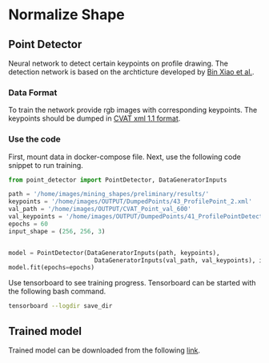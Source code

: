 # Normalize Shape

## Point Detector
Neural network to detect certain keypoints on profile drawing. The detection network is based on the archticture developed by [Bin Xiao et al.](https://arxiv.org/pdf/1804.06208.pdf).
### Data Format
To train the network provide rgb images with corresponding keypoints. The keypoints should be dumped in [CVAT xml 1.1 format](https://github.com/opencv/cvat/blob/develop/cvat/apps/documentation/xml_format.md). 

### Use the code
First, mount data in docker-compose file. Next, use the following code snippet to run training.
```python
from point_detector import PointDetector, DataGeneratorInputs

path = '/home/images/mining_shapes/preliminary/results/'
keypoints = '/home/images/OUTPUT/DumpedPoints/43_ProfilePoint_2.xml'
val_path = '/home/images/OUTPUT/CVAT_Point_val_600'
val_keypoints = '/home/images/OUTPUT/DumpedPoints/41_ProfilePointDetection.xml'
epochs = 60
input_shape = (256, 256, 3)


model = PointDetector(DataGeneratorInputs(path, keypoints),
                        DataGeneratorInputs(val_path, val_keypoints), input_shape= input_shape, batch_size=16,sigma=3)
model.fit(epochs=epochs)
```
Use tensorboard to see training progress. Tensorboard can be started with the following bash command.
```bash
tensorboard --logdir save_dir
```
## Trained model
Trained model can be downloaded from the following [link](https://cumulus.dainst.org/index.php/s/DxpTApRC2HGbAwd).